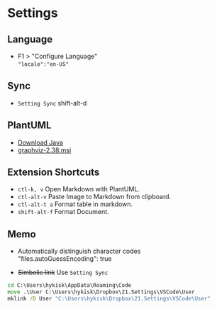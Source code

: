 # Settings

## Language
- F1 > "Configure Language"
<br>`"locale":"en-US"`

## Sync
- `Setting Sync` shift-alt-d

## PlantUML
- [Download Java](https://java.com/ja/)
- [graphviz-2.38.msi](https://graphviz.gitlab.io/_pages/Download/windows/graphviz-2.38.msi)

## Extension Shortcuts
- `ctl-k, v` Open Markdown with PlantUML.
- `ctl-alt-v` Paste Image to Markdown from clipboard.
- `ctl-alt-t a` Format table in markdown.
- `shift-alt-f` Format Document.

## Memo
- Automatically distinguish character codes
<br>"files.autoGuessEncoding": true

- ~~Simbolic link~~ Use `Setting Sync`
```cmd
cd C:\Users\hykisk\AppData\Roaming\Code
move .\User C:\Users\hykisk\Dropbox\21.Settings\VSCode\User
mklink /D User "C:\Users\hykisk\Dropbox\21.Settings\VSCode\User"
```

